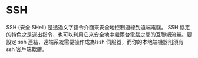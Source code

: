 [Title]: # (SSH)
[Order]: # (113)

# SSH

SSH (安全 SHell) 是透過文字指令介面來安全地控制連線到遠端電腦。 SSH 協定的特色之是送出指令，也可以利用它來安全地中繼兩台電腦之間的互聯網流量。要設定 ssh 連結，遠端系統需要操作成為lssh 伺服器，而你的本地端機器則須有 ssh 客戶端軟體。